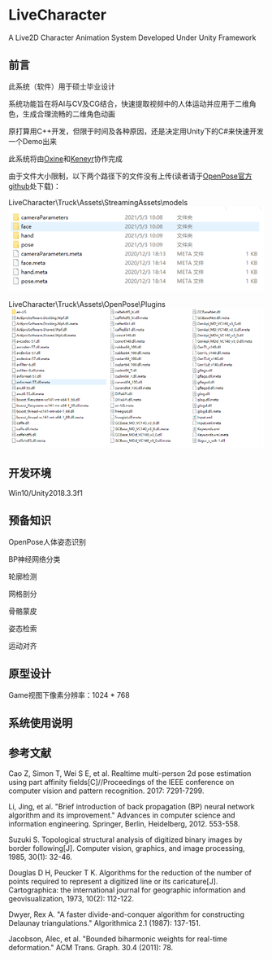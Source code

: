 # LiveCharacter

A Live2D Character Animation System Developed Under Unity Framework

## 前言

此系统（软件）用于硕士毕业设计

系统功能旨在将AI与CV及CG结合，快速提取视频中的人体运动并应用于二维角色，生成合理流畅的二维角色动画

原打算用C++开发，但限于时间及各种原因，还是决定用Unity下的C#来快速开发一个Demo出来

此系统将由[Oxine](https://github.com/oxine)和[Keneyr](https://github.com/Keneyr)协作完成

由于文件大小限制，以下两个路径下的文件没有上传(读者请于[OpenPose官方github](https://github.com/CMU-Perceptual-Computing-Lab/openpose_unity_plugin)处下载)：

LiveCharacter\Truck\Assets\StreamingAssets\models
![models](Tutorials/models.png)

LiveCharacter\Truck\Assets\OpenPose\Plugins
![dlls](Tutorials/dlls.png)

## 开发环境

Win10/Unity2018.3.3f1

## 预备知识

OpenPose人体姿态识别

BP神经网络分类

轮廓检测

网格剖分

骨骼蒙皮

姿态检索

运动对齐

## 原型设计

Game视图下像素分辨率：1024 * 768





## 系统使用说明


## 参考文献

Cao Z, Simon T, Wei S E, et al. Realtime multi-person 2d pose estimation using part affinity 
fields[C]//Proceedings of the IEEE conference on computer vision and pattern recognition. 2017: 
7291-7299.

Li, Jing, et al. "Brief introduction of back propagation (BP) neural network algorithm and its 
improvement." Advances in computer science and information engineering. Springer, Berlin, 
Heidelberg, 2012. 553-558.

Suzuki S. Topological structural analysis of digitized binary images by border following[J]. 
Computer vision, graphics, and image processing, 1985, 30(1): 32-46.

Douglas D H, Peucker T K. Algorithms for the reduction of the number of points required to represent 
a digitized line or its caricature[J]. Cartographica: the international journal for geographic information
and geovisualization, 1973, 10(2): 112-122.

Dwyer, Rex A. "A faster divide-and-conquer algorithm for constructing Delaunay 
triangulations." Algorithmica 2.1 (1987): 137-151.

Jacobson, Alec, et al. "Bounded biharmonic weights for real-time deformation." ACM Trans. 
Graph. 30.4 (2011): 78.


